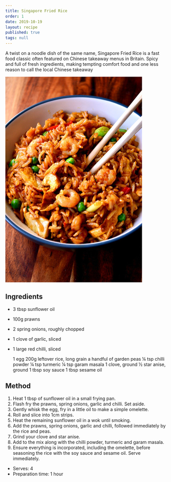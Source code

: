 ```yaml
---
title: Singapore Fried Rice
order: 1
date: 2019-10-19
layout: recipe
published: true
tags: null
---
```

A twist on a noodle dish of the same name, Singapore Fried Rice is a fast food classic often featured on Chinese takeaway menus in Britain. Spicy and full of fresh ingredients, making tempting comfort food and one less reason to call the local Chinese takeaway



![A bowl with rice and prawns](../uploads/17110743402_323d767e3a_z.jpg)

## Ingredients

* 3 tbsp sunflower oil
* 100g prawns
* 2 spring onions, roughly chopped
* 1 clove of garlic, sliced
* 1 large red chilli, sliced

  1 egg
  200g leftover rice, long grain
  a handful of garden peas
  ¼ tsp chilli powder
  ¼ tsp turmeric
  ¼ tsp garam masala
  1 clove, ground
  ½ star anise, ground
  1 tbsp soy sauce
  1 tbsp sesame oil  

## Method

1. Heat 1 tbsp of sunflower oil in a small frying pan. 
2. Flash fry the prawns, spring onions, garlic and chilli. Set aside.
3. Gently whisk the egg, fry in a little oil to make a simple omelette. 
4. Roll and slice into 1cm strips.
5. Heat the remaining sunflower oil in a wok until smoking. 
6. Add the prawns, spring onions, garlic and chilli, followed immediately by the rice and peas.
7. Grind your clove and star anise. 
8. Add to the mix along with the chilli powder, turmeric and garam masala.
9. Ensure everything is incorporated, including the omelette, before seasoning the rice with the soy sauce and sesame oil. Serve immediately.

* Serves: 4
* Preparation time: 1 hour